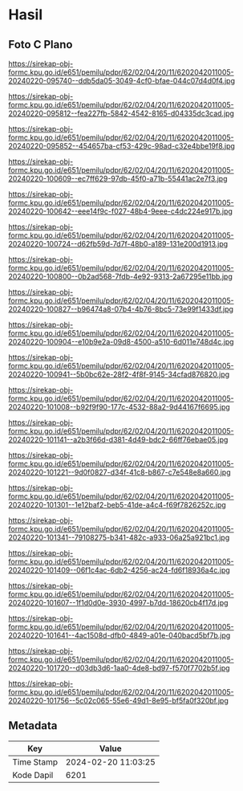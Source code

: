 # Hasil

## Foto C Plano

https://sirekap-obj-formc.kpu.go.id/e651/pemilu/pdpr/62/02/04/20/11/6202042011005-20240220-095740--ddb5da05-3049-4cf0-bfae-044c07d4d0f4.jpg

https://sirekap-obj-formc.kpu.go.id/e651/pemilu/pdpr/62/02/04/20/11/6202042011005-20240220-095812--fea227fb-5842-4542-8165-d04335dc3cad.jpg

https://sirekap-obj-formc.kpu.go.id/e651/pemilu/pdpr/62/02/04/20/11/6202042011005-20240220-095852--454657ba-cf53-429c-98ad-c32e4bbe19f8.jpg

https://sirekap-obj-formc.kpu.go.id/e651/pemilu/pdpr/62/02/04/20/11/6202042011005-20240220-100609--ec7ff629-97db-45f0-a71b-55441ac2e7f3.jpg

https://sirekap-obj-formc.kpu.go.id/e651/pemilu/pdpr/62/02/04/20/11/6202042011005-20240220-100642--eee14f9c-f027-48b4-9eee-c4dc224e917b.jpg

https://sirekap-obj-formc.kpu.go.id/e651/pemilu/pdpr/62/02/04/20/11/6202042011005-20240220-100724--d62fb59d-7d7f-48b0-a189-131e200d1913.jpg

https://sirekap-obj-formc.kpu.go.id/e651/pemilu/pdpr/62/02/04/20/11/6202042011005-20240220-100800--0b2ad568-7fdb-4e92-9313-2a67295e11bb.jpg

https://sirekap-obj-formc.kpu.go.id/e651/pemilu/pdpr/62/02/04/20/11/6202042011005-20240220-100827--b96474a8-07b4-4b76-8bc5-73e99f1433df.jpg

https://sirekap-obj-formc.kpu.go.id/e651/pemilu/pdpr/62/02/04/20/11/6202042011005-20240220-100904--e10b9e2a-09d8-4500-a510-6d011e748d4c.jpg

https://sirekap-obj-formc.kpu.go.id/e651/pemilu/pdpr/62/02/04/20/11/6202042011005-20240220-100941--5b0bc62e-28f2-4f8f-9145-34cfad876820.jpg

https://sirekap-obj-formc.kpu.go.id/e651/pemilu/pdpr/62/02/04/20/11/6202042011005-20240220-101008--b92f9f90-177c-4532-88a2-9d44167f6695.jpg

https://sirekap-obj-formc.kpu.go.id/e651/pemilu/pdpr/62/02/04/20/11/6202042011005-20240220-101141--a2b3f66d-d381-4d49-bdc2-66ff76ebae05.jpg

https://sirekap-obj-formc.kpu.go.id/e651/pemilu/pdpr/62/02/04/20/11/6202042011005-20240220-101221--9d0f0827-d34f-41c8-b867-c7e548e8a660.jpg

https://sirekap-obj-formc.kpu.go.id/e651/pemilu/pdpr/62/02/04/20/11/6202042011005-20240220-101301--1e12baf2-beb5-41de-a4c4-f69f7826252c.jpg

https://sirekap-obj-formc.kpu.go.id/e651/pemilu/pdpr/62/02/04/20/11/6202042011005-20240220-101341--79108275-b341-482c-a933-06a25a921bc1.jpg

https://sirekap-obj-formc.kpu.go.id/e651/pemilu/pdpr/62/02/04/20/11/6202042011005-20240220-101409--06f1c4ac-6db2-4256-ac24-fd6f18936a4c.jpg

https://sirekap-obj-formc.kpu.go.id/e651/pemilu/pdpr/62/02/04/20/11/6202042011005-20240220-101607--1f1d0d0e-3930-4997-b7dd-18620cb4f17d.jpg

https://sirekap-obj-formc.kpu.go.id/e651/pemilu/pdpr/62/02/04/20/11/6202042011005-20240220-101641--4ac1508d-dfb0-4849-a01e-040bacd5bf7b.jpg

https://sirekap-obj-formc.kpu.go.id/e651/pemilu/pdpr/62/02/04/20/11/6202042011005-20240220-101720--d03db3d6-1aa0-4de8-bd97-f570f7702b5f.jpg

https://sirekap-obj-formc.kpu.go.id/e651/pemilu/pdpr/62/02/04/20/11/6202042011005-20240220-101756--5c02c065-55e6-49d1-8e95-bf5fa0f320bf.jpg


## Metadata

| Key        | Value               |
| ---------- | ------------------- |
| Time Stamp | 2024-02-20 11:03:25 |
| Kode Dapil | 6201                |



